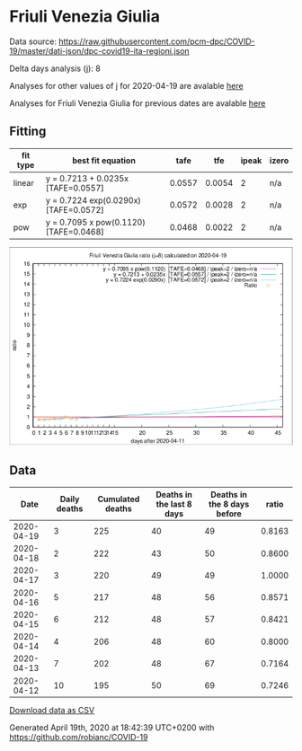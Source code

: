 # Friuli Venezia Giulia

Data source: https://raw.githubusercontent.com/pcm-dpc/COVID-19/master/dati-json/dpc-covid19-ita-regioni.json

Delta days analysis (j): 8

Analyses for other values of j for 2020-04-19 are avalable [here](../2020-04-19/README.md)

Analyses for Friuli Venezia Giulia for previous dates are avalable [here](../README.md)

## Fitting 
|fit type|best fit equation|tafe|tfe|ipeak|izero|
|-------|-----|--------|------|---|---|
|linear|y = 0.7213 + 0.0235x  [TAFE=0.0557]|0.0557|0.0054|2|n/a|
|exp|y = 0.7224 exp(0.0290x)  [TAFE=0.0572]|0.0572|0.0028|2|n/a|
|pow|y = 0.7095 x pow(0.1120)  [TAFE=0.0468]|0.0468|0.0022|2|n/a|

![Plot](COVID-19_friuli_venezia_giulia_j8_2020-04-19.png)

## Data
|Date|Daily deaths|Cumulated deaths|Deaths in the last 8 days|Deaths in the 8 days before|ratio|
|----|----------|-----------|-------|--------------------|-----|
|2020-04-19|3|225|40|49|0.8163|
|2020-04-18|2|222|43|50|0.8600|
|2020-04-17|3|220|49|49|1.0000|
|2020-04-16|5|217|48|56|0.8571|
|2020-04-15|6|212|48|57|0.8421|
|2020-04-14|4|206|48|60|0.8000|
|2020-04-13|7|202|48|67|0.7164|
|2020-04-12|10|195|50|69|0.7246|

[Download data as CSV](COVID-19_friuli_venezia_giulia_j8_2020-04-19.csv)

Generated April 19th, 2020 at 18:42:39 UTC+0200 with https://github.com/robianc/COVID-19
